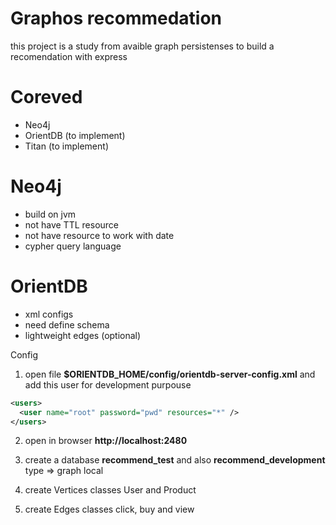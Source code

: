 Graphos recommedation
===

this project is a study from avaible graph persistenses to build a recomendation with express


# Coreved
 - Neo4j 
 - OrientDB (to implement)
 - Titan (to implement)

# Neo4j
  - build on jvm
  - not have TTL resource
  - not have resource to work with date
  - cypher query language


# OrientDB
  - xml configs
  - need define schema
  - lightweight edges (optional)
 

Config

1) open file **$ORIENTDB_HOME/config/orientdb-server-config.xml**
and add this user for development purpouse

```xml
<users>
  <user name="root" password="pwd" resources="*" />
</users>
``` 

2) open in browser
**http://localhost:2480**


3) create a database **recommend_test** and also **recommend_development**
  type => graph
  local

4) create Vertices classes User and Product

5) create Edges classes click, buy and view